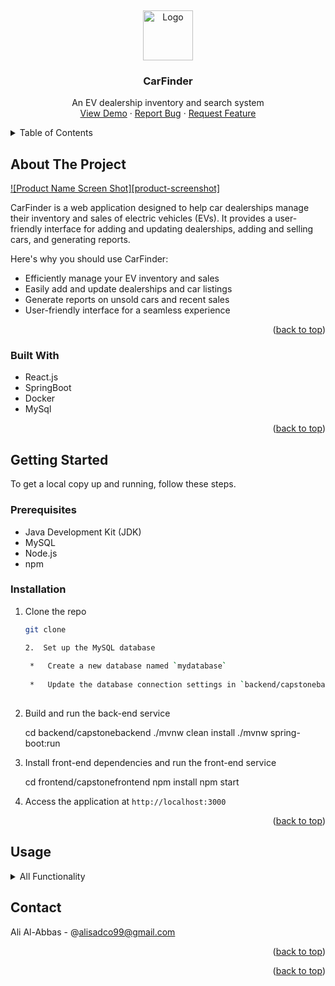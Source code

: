<!-- Improved compatibility of back to top link: See: https://github.com/othneildrew/Best-README-Template/pull/73 -->
<a name="readme-top"></a>
<br />
<div align="center">
  <a href="https://github.com/your_username/CarFinder">
    <img src="images/logo.png" alt="Logo" width="80" height="80">
  </a>

<h3 align="center">CarFinder</h3>

  <p align="center">
    An EV dealership inventory and search system
    <br />
    <a href="https://frontend-osvxzffehq-ue.a.run.app">View Demo</a>
    ·
    <a href="https://github.com/your_username/CarFinder/issues/new?labels=bug&template=bug-report---.md">Report Bug</a>
    ·
    <a href="https://github.com/your_username/CarFinder/issues/new?labels=enhancement&template=feature-request---.md">Request Feature</a>
  </p>
</div>

<!-- TABLE OF CONTENTS -->
<details>
  <summary>Table of Contents</summary>
  <ol>
    <li>
      <a href="#about-the-project">About The Project</a>
      <ul>
        <li><a href="#built-with">Built With</a></li>
      </ul>
    </li>
    <li>
      <a href="#getting-started">Getting Started</a>
      <ul>
        <li><a href="#prerequisites">Prerequisites</a></li>
        <li><a href="#installation">Installation</a></li>
      </ul>
    </li>
    <li><a href="#usage">Usage</a></li>
    <li><a href="#contact">Contact</a></li>
    <li><a href="#acknowledgments">Acknowledgments</a></li>
  </ol>
</details>

<!-- ABOUT THE PROJECT -->
## About The Project

[![Product Name Screen Shot][product-screenshot]](https://example.com)

CarFinder is a web application designed to help car dealerships manage their inventory and sales of electric vehicles (EVs). It provides a user-friendly interface for adding and updating dealerships, adding and selling cars, and generating reports.

Here's why you should use CarFinder:
* Efficiently manage your EV inventory and sales
* Easily add and update dealerships and car listings
* Generate reports on unsold cars and recent sales
* User-friendly interface for a seamless experience

<p align="right">(<a href="#readme-top">back to top</a>)</p>

### Built With

- React.js
- SpringBoot
- Docker
- MySql

<p align="right">(<a href="#readme-top">back to top</a>)</p>

<!-- GETTING STARTED -->
## Getting Started

To get a local copy up and running, follow these steps.

### Prerequisites

- Java Development Kit (JDK)
- MySQL
- Node.js
- npm

### Installation

1. Clone the repo
   ```sh
   git clone
   
   2.  Set up the MySQL database
    
    *   Create a new database named `mydatabase`
        
    *   Update the database connection settings in `backend/capstonebackend/src/main/resources/application.properties`
        
3.  Build and run the back-end service



    cd backend/capstonebackend 
    ./mvnw clean install 
    ./mvnw spring-boot:run

4.  Install front-end dependencies and run the front-end service



    cd frontend/capstonefrontend 
    npm install 
    npm start

5.  Access the application at `http://localhost:3000`


<p align="right">(<a href="#readme-top">back to top</a>)</p><!-- USAGE EXAMPLES -->

**Usage**
---------

<details>
<summary>All Functionality</summary>

<h3>Adding a Dealership</h3>
<ol>
 <li>Access the Dealership Module: After logging into the application, navigate to <code>http://localhost:3000/add</code> or click on "Add" in the nav bar.</li>
 <li>Initiate Adding a Dealership: Look for a button or link labeled "Add Dealership".</li>
 <li>Enter Dealership Details: In the provided form, enter all the necessary details about the dealership, such as:
   <ul>
     <li>Dealership Name</li>
     <li>Address</li>
   </ul>
 </li>
 <li>Submit: After filling in all required fields, click the "Add Dealership" button to create the new dealership entry.</li>
</ol>

<h3>Adding a Car</h3>
<ol>
 <li>Access the Car Module: After logging into the application, navigate to <code>http://localhost:3000/add</code> or click on "Add" in the nav bar.</li>
 <li>Select the dealership.</li>
 <li>Fill in Car Details.</li>
 <li>Submit: After filling in all required fields, click the "Add Car" to create the new Car entry.</li>
</ol>

<h3>Managing Dealerships and Cars / Reports</h3>
<ol>
 <li>Access the Managing Module: After logging into the application, navigate to <code>http://localhost:3000/manage</code> or click on "Manage" in the nav bar.</li>
 <li>Select the dealership you made in the previous step from the dropdown.</li>
 <li>Here you can sell/update cars and view a report of all unsold cars and how long they have been on the lot. Also showing a list of all cars sold from the past week.</li>
</ol>

<h3>Searching for Cars</h3>
<ol>
 <li>Access the Dealership Module: After logging into the application, navigate to <code>http://localhost:3000/dealerships</code> or click on "dealerships" in the nav bar.</li>
 <li>Click on the dealership that you made and added a car to in the previous steps.</li>
 <li>Change the parameters on the side filter to show the car you have.</li>
</ol>

<h3>View Details and Pricing Info</h3>
<ol>
 <li>Access the search Module and click on "View Details" on the desired car.</li>
 <li>Observe the extra information for that car.</li>
 <li>Observe the Pricing Summary.</li>
 <li>Clicking on "Click to See Monthly Price" to open a finance calculator to show the estimated monthly cost of a car loan.</li>
</ol>

</details>

**Contact**
-----------

Ali Al-Abbas - @alisadco99@gmail.com


<p align="right">(<a href="#readme-top">back to top</a>)</p><!-- ACKNOWLEDGMENTS -->



<p align="right">(<a href="#readme-top">back to top</a>)</p><!-- MARKDOWN LINKS & IMAGES -->